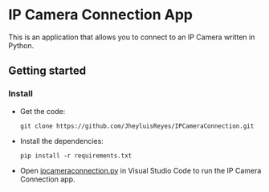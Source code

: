 # IP Camera Connection App
This is an application that allows you to connect to an IP Camera written in Python.

## Getting started

### Install
- Get the code:

    ```
    git clone https://github.com/JheyluisReyes/IPCameraConnection.git
    ```

- Install the dependencies:
    ```
    pip install -r requirements.txt
    ```

- Open [ipcameraconnection.py](ipcameraconnection.py) in Visual Studio Code to run the IP Camera Connection app.
